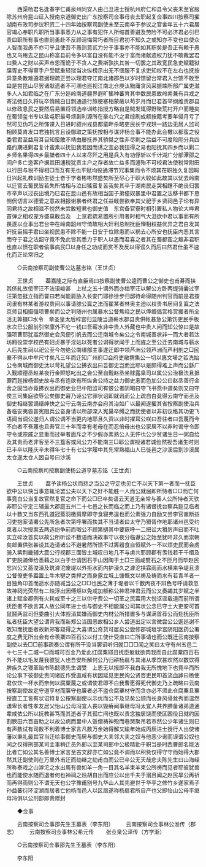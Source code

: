 <!-- { "loadSidebar": true } -->
　　西渠杨君名逢春字仁甫泉州同安人由己丑进士授杭州府仁和县令父丧未至官服除苏州府昆山征入授南京道御史出广东按察司佥事母丧去职起复佥事四川按察司擢湖南布政司参议积资二十四年始按察司副使未至云南卒于参议之官舍年五十六君居官竭心奉职凡职所当事事悉力从之事有犯忤人所缩首善避及劳险不可必济君必引巳责曰职所有事也直前勇赴不反顾沮悔常巧者所目君初不知久之或知亦不变也曰使众人智而我愚不亦可乎且使吾不愚则意贰力分于事事亦不能如其职矣是吾正有赖于愚也又乌用去之昆山称富县前令多以富自没有能不没于富而诸献遗权力犹不敢裁罢君曰费人之财以买声市恩而诡于不贪人之费斯孰执其咎一切罢之其政宽民急吏赋籍狱牒胥史不得窜手户受赋重轻狱当决纵榜示出无不惬服不复求吏知权不在左右也抚按异意条教难遵君据理疏正尝以理君夺江南北诸郡邑以岁时馈留台常君入台馈不敢至曰是尝昆山尽罢诸献遗者不可溷也廵视江南北仓庾汰黜庸贪风采振竦所部广属吏滋多人人如君临之在广东分廵岭南道疆界遐旷猺种蕃育其中数民患故岭南兼有兵戎之寄法弛日久将玩卒惰贼白日剽通道行旅梗塞相蒙蔽以苟岁月而巳君首举纲维责郡县以修政息民之要然后易置将领选卒训练指授方略自是贼发辄得野聚荒村开户而睡矣在蜀领玺书专以盐屯职最号烦剧利源所在豪右穴之君综刷成额按籍考要年侵月亏了然可见伪巧之所饰课入日进时叙州戎县都蛮畔杀略吏民长宁戎珙一路边无居人监司相顾莫肯发口君独抗言且设御取之策抚按相与谋非杨佥事不能办此会檄以都蛮之役委君君至益用耳目知蛮敢不靖由屡抚养其骄桀之性非尽剿之后益不可度险阨分兵四路约期进剿君复计蛮素以抚狃我若因而诱之宜必我狃得之易也阳抚其四乡而以剿二乡师名果得四乡最桀者四十人以来尽歼之用是兵入有功俘斩以千计湖广分部潭邵之间户多亡迯客户据其田逋税犹责主户之存者故亡益多而逋殆不可校君法使税常附田以行田与税不得相□而互有无也平赋均役通滞节冗事集而令不烦其在职独久复因暇日兴起礼教训励生徒士奋于学者彬彬然盛矣所至尽心于职大较如此故其以忧去岭南以迁官去蜀民皆若失所怙相与泣曰猺蛮复苦我矣其卒于湖南民走哭相踵不绝丧归罢市举声以过丧出境乃巳君在昆山邑有故相当国子弟僮奴暴里中君置之法移书都下恳恻侃切言以德爱之意故相报谢暴者终君之任益戢尝欲奉其父祀于乡贤祠邑子论有异同君持之故相滋不悦然未尝敢短君也御史值　东宫备官寮时相引置私人物论大哗君首弹之相权宠方盛莫敢齿及　上览君疏易置所引用者时相气大沮欲中君以事而有所畏遂以佥事出君台中在岭南韶州守倚故相大奸利总制抚臣惮相权益优异之君白发其奸抚臣摇手君曰坐视民患不除不能一日安于位除患而以祸去心所安也抚臣内恶其言而夺于君之法韶守竟不免此皆其悉力于职人以愚而君喜之者其在蜀都蛮之叛非君职也直以愤在职者偷事病民□以身任之功成而赏不及反以得谤久而后曰然君仕虽不速化而正论常归之 

　　○云南按察司副使曹公达墓志铭（王世贞） 

　　王世贞 
　　葢嘉隆之际有直臣焉曰按察副使曹公逵而曹公之御史也甫朞而挟其侪糺故佞宰汪不法语峻甚　上杖之五十谪外而亦绌宰汪以解公方卧两缇骑囊过宰汪第忽挺立指而詈曰若尚能肩胁入长安门耶徐徐步归邸待命得随州判官而前是君按司隶有林某者游权贵间以事请脙公寘之法而翟某者林奥主迫以权贵书居间复寘之法京师目相摄强项曹矣而公之判随州也属暴水公督焦峣之民以俸缗倡赏格赏援者所全活无筭摄□水令　章圣皇太后梓宫归显陵当道蕲水郡县责供帐甚急公第饬吏民手板水次巳公服前引常廪外不庀一钱曰吾蕲水非中贵人外藏也中贵人问而知公惊曰是故强项曹耶犹嵓然御史会风便引帆去而公迁南城令矣公之令南城善状非一而大者若汰坊厢役崇学校邑有妇贞暴于淫姑以死者公诇得状闻于上而旌之至公迁去南城与蕲水人后先生祠以祀公至今勿绝公南缮部主事遂迁郎中领芦洲公领芦洲而芦利剖之□民豪不得从中牟尺寸矣凡三年而迁知广州府□会府吏敝猬集公一切以惠文埽之若洗始公令南城而御史汰以苛礼望公公拂衣出曰吾御史岂而比耶以是颇得难上声而公繇广入觐顺德丞赵某夜行金赆怒叱出之会公至自觐赵丞坐赇露臬司以属公公治极法且抵罪而廵按杨御史故与丞有连欲有所纵舍公持之益力御史恚而色加公公曰赵丞善行金舍之固当亦竟拂衣出而御史业巳中阻监司有恨公者阴喝曰守飞书燕中道矣则又曰守俟三司集庭欲辱公矣御史窘乃诬公它罪状诏即就讯而公上疏自白竟得云南守而丞及御史相继罢谪缙绅快之公守云南云南亦会府其治如广以最闻遂擢其省按察副使治兵备临安夷酋普宪阻兵公奋身请以所部深入宪巢卒缚之而抚使者以非初议格其功更飞语闻当调公遂归人谓公调不当更内地耶且久资以非时擢耳公咲曰吾往者曰吾蔑而今不白者不吾蔑也且吾官三十年而幸有老母在而忍倍母出也公家居不以非时谒守令即守令或宗戚之显重而过举者面斥之不少假亦素熟公人无忤也公少贫诸生日一粥自给及其贵而老非客至不三簋客或风公力不能南三□耶公谓视诸君诚俭然视吾诸生时则巳丰卒以隆庆辛未得年七十有七公字履中其先常熟福山人巳徙邑之沙溪后割沙溪属太仓遂太仓人因自号曰沙溪 

　　○云南按察司按察副使杨公道亨墓志铭（王世贞） 

　　王世贞 
　　葢予读杨公状而悲之当公之守定也见亡不以天下第一者而一抚臣欲中公以快当事意辄论罢公夫以天下之好不能胜一人而公就屈即所恃者□□而亡何事竟白公当复故官然复官之命下而公□巳卒矣语云天道无亲常与善人公所恃者天欤非耶公守定三辅最大郡庭五州二十七邑之长而临之而上乃有诸督抚台察兵廵见临者以十数又当东西孔道冠葢羽檄肩摩即守食寝弗遑也而公素强力自励又尝李官谳断益习吏抱案请署公先所急者次第呼署而抶其不当请者曰太守乃猾胥作地耶诸州邑受约束者以次授案去两造纷争前而呶公不顾第擿其中要窽呼一二把讼大猾厉声曰而不吐实立碎汝首矣以故公所听讼不数语而决故事守以夜分临谳公之始至犹旰非久而崇朝矣邮置供张甚设其造请诸公不避暑然所馈不过筭器食自恒赋外一不以烦吏民而会虏骑入紫荆畿辅大震公行视郡三面皆土城叹曰地几不与虏共耶顾郡有羡钱若干千缗及旷吏脱骑俸给悉藉之以白于台请因石于山因陶于土□三面咸甓石之不匝月而毕赵民忘兴公又葢浚濠及筑滹沱废堤以外拒水而内护濠久之滹沱挟霖雨而水横来争堤且溃公督僚吏多葢置土牛木犍之类捍之而身露立城上慷慨文以祷及祷而水有若青羊者一目独角卬首而逝水亦随减当公之□□也民之薄于堤者以千数丙夜不辩色号呼请救忽故神祠光荧然有二烛浮出因傅炬以免咸加额称公神君神君云而公又奏蠲其岁赋之半诸上赋金郡例有火耗或至十之三以供守费公一切革之民葢用大悦讴谣载道而前所谓抚臣者不欲言其人故公同年进士也与御史不相能属公司其状公念巳守土大吏安可首鼠鬪两监司但委曲引大体觊消其嫌而御史内材公所措置多与谋满首荐公而劾抚臣所私者抚臣大望公谓背我而新郑公当国恶故相公乡人尝道出定以言微尝公公逡廵谢不敢知而抚臣者故新郑客窥得之大喜谓公奇货可居矣公尝修郡城垣学宫阴阳医药公署度之费无所出会有仓羡粟四百石公以付工使计受直曰亡所事请也而公既迁云南按察副使以去□□前事疏奏公谓有所干没当罢诏听归就□□□闻之笑曰太守有州五邑二十七三十二城一□而城可百金乃爱此红腐粟耶且抚臣躭躭欲肉我而自此腐粟四百石外不能以毛发蔑我彼犹人也吾安所解何公乃归耕杨扇与其诸从季饮甚欢然以数饮得脾疾久之寝革贻书陈懿德先生谓受　上恩无以报即不我白我无所愧地下也竟卒而所论公事下彼御史责问诸匠作受直咸有状因延见吏民询公贤否吏民叩首流血謼曰杨使君仅饮一杯水而奈何以腐粟蔑之或谓使君即不白我曹愿得死代御史乃上疏略曰云南按察副使故定守道亨材而廉守也廉者必不盗仓腐粟材守而贪亦必不须此仓腐粟且粟授直工工皆有状诏特复公按察副使以示优而公不及见矣公颀而长身风骨耸秀而温然谦卑长者性孝友居父怡山公母冯宜人丧以毁瘠闻事继母冯太宜人共养腆备诸弟道通辈咸依公所以抚教甚笃而其逝者子其孤亡间也既以贵念独居饶而使区困役日就约因割腴田六百亩助之以故公病而里中人饭僧祷神殁而巷哭聚吊若市然公少年诸生则巳有声数试有司数不利着博士家言凡数万余始得解又踰年始成丙辰进士授行人出使诸藩以秉礼最其官当迁给事御史而居与御史大夫邻大夫之奴与他恶少询而误谓公奴也间之仅得刑部某司主事稍迁员外郎以至某司郎中公极精勤于职当是时西曹郎名能法比者亡如公其名善博士家言至古文辞亦亡如公竟不调而以积赀仅得守守而始得大郡然其迁副使则在万里外甫迁而劾继之劾甫白而公巳卒公无天哉悲夫陈先生曰山海经所称泰戏之山滹沱之水出焉有兽如羊一角一目其名羊束羊束公所祷而见者耶彼犹兽也而能使水随而退者何也神祠之烛胡自出而应公以出千夫于溺且闻之赵民旱公再祈而再得雨则公不谓无天也公字豫甫别号九华山人其先避世于华亭之修竹乡遂家焉子孙益蕃衍环淀湖而居者亡他杨而邑人以区扇遂称杨扇君所自产也父即怡山公母平继母冯俱以公刑部郎贵赠封 

　　◆佥事 

　　云南按察司佥事邵先生玉墓表（李东阳） 
　　云南按察司佥事林公淮传（郡志） 
　　云南按察司佥事林公希元传 
　　张佥臬公泽传（方学渐） 

　　○云南按察司佥事邵先生玉墓表（李东阳） 

　　李东阳 
